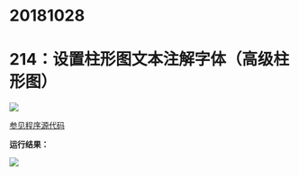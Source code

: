 # 20181028

# 214：设置柱形图文本注解字体（高级柱形图）

<img src="http://image.renkaigis.com/keepcoding/2018102801.png">

<a href="https://github.com/renkaigis/KeepCoding/tree/master/2018/10/28" target="_blank">参见程序源代码</a>

**运行结果：**

<img src="http://image.renkaigis.com/keepcoding/2018102802.png">